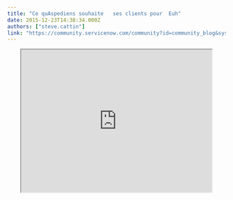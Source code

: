 ```yaml
---
title: "Ce quAspediens souhaite   ses clients pour  Euh"
date: 2015-12-23T14:38:34.000Z
authors: ["steve.cattin"]
link: "https://community.servicenow.com/community?id=community_blog&sys_id=300d2aa5dbd0dbc01dcaf3231f9619ee"
---
```

<p align="center"><iframe src="https://youtube.com/embed/j0OkBN69fAo" width="440" height="330"/></p><p></p><ul><li><em>Bonjour ça va? Tu as 5 minutes pour moi sur Skype?</em></li><li><em>Bien sûr, quelque chose de particulier?</em></li><li><em>Non non, je dois juste te poser une questions et c'est mieux par oral. Je t'appelle maintenant ok?</em></li></ul><p></p><p>Voilí  un aperçu de la conversation typique que nous avons eu ces dernières semaines alors que nous appelions nos collègues pour leur demander "Et toi, tu souhaites quoi í  nos clients pour 2016?" Certains étaient surpris, d'autres nous ont demandé 5 minutes pour se préparer ou trouver un endroit avec une meilleure lumière. Beaucoup ont joué le jeu et malheureusement beaucoup d'autres n'ont pas eu le temps de le faire. Mais quoiqu'il en soit, toute l'équipe Aspediens vous souhaite une année 2016 pleine de succès, de joie et de bonheur et se réjouis de collaborer í  nouveau sur vos projets ServiceNow en cette nouvelle année.</p><p></p><p>Joyeux Noí«l et Bonne Année.</p>